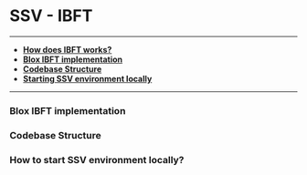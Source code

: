 # SSV - IBFT

---
- **[How does IBFT works?](IBFT.md)**
- **[Blox IBFT implementation](#blox-ibft-implementation)**
- **[Codebase Structure](#codebase-structure)**
- **[Starting SSV environment locally](#how-to-start-ssv-environment-locally)**
---
### Blox IBFT implementation

### Codebase Structure

### How to start SSV environment locally?
